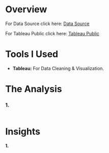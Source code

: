 # Overview


For Data Source click here: [Data Source](/Source_Data/Bank+Customer+Churn.zip/)

For Tableau Public click here: [Tableau Public](https://public.tableau.com/views/CRM_Sales_Opportunities/Story1?:language=en-US&:sid=&:redirect=auth&:display_count=n&:origin=viz_share_link)

# Tools I Used

- **Tableau:** For Data Cleaning & Visualization.

# The Analysis

### 1. 


![]()



# Insights

#### 1. 


